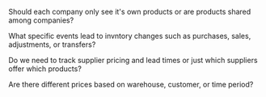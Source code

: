 Should each company only see it's own products or are products shared among companies? 

What specific events lead to invntory changes such as purchases, sales, adjustments, or transfers? 

Do we need to track supplier pricing and lead times or just which suppliers offer which products? 

Are there different prices based on warehouse, customer, or time period?
